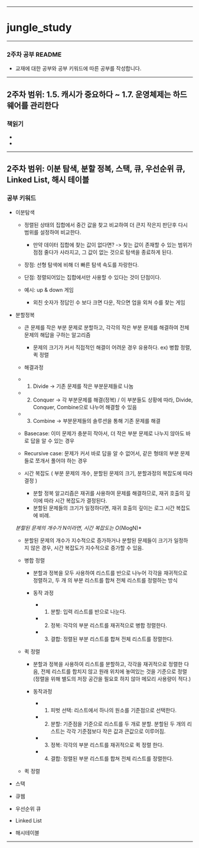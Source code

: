 ------------------------------------------------------------
# jungle_study
------------------------------------------------------------
### 2주차 공부 README
* 교재에 대한 공부와 공부 키워드에 따른 공부를 작성합니다.
------------------------------------------------------------
## 2주차 범위: 1.5. 캐시가 중요하다 ~ 1.7. 운영체제는 하드웨어를 관리한다

### 책읽기

* 
* 

------------------------------------------------------------
## 2주차 범위: 이분 탐색, 분할 정복, 스택, 큐, 우선순위 큐, Linked List, 해시 테이블

### 공부 키워드

* 이분탐색
    - 정렬된 상태의 집합에서 중간 값을 찾고 비교하여 더 큰지 작은지 판단후 다시 범위를 설정하여 비교한다.
        - 만약 데이터 집합에 찾는 값이 없다면? -> 찾는 값이 존재할 수 있는 범위가 점점 줄다가 사라지고, 그 값이 없는 것으로 탐색을 종료하게 된다.

    - 장점: 선형 탐색에 비해 더 빠른 탐색 속도를 자랑한다.
    - 단점: 정렬되어있는 집합에서만 사용할 수 있다는 것이 단점이다.

    - 예시: up & down 게임
        - 외친 숫자가 정답인 수 보다 크면 다운, 작으면 업을 외쳐 수를 찾는 게임

* 분할정복
    -  큰 문제를 작은 부분 문제로 분할하고, 각각의 작은 부분 문제를 해결하여 전체 문제의 해답을 구하는 알고리즘
        - 문제의 크기가 커서 직접적인 해결이 어려운 경우 유용하다. ex) 병합 정렬, 퀵 정렬
    - 해결과정
    - 1. Divide -> 기존 문제를 작은 부분문제들로 나눔
    - 2. Conquer -> 각 부분문제를 해결(정복) / 이 부분들도 상황에 따라, Divide, Conquer, Combine으로 나누어 해결할 수 있음
    - 3. Combine -> 부분문제들의 솔루션을 통해 기존 문제를 해결

    - Basecase: 이미 문제가 충분히 작아서, 더 작은 부분 문제로 나누지 않아도 바로 답을 알 수 있는 경우
    - Recursive case: 문제가 커서 바로 답을 알 수 없어서, 같은 형태의 부분 문제들로 쪼개서 풀어야 하는 경우

    - 시간 복잡도 ( 부분 문제의 개수, 분할된 문제의 크기, 분할과정의 복잡도에 따라 결정 )
        - 분할 정복 알고리즘은 재귀를 사용하여 문제를 해결하므로, 재귀 호출의 깊이에 따라 시간 복잡도가 결정된다.
        - 분할된 문제들의 크기가 일정하다면, 재귀 호출의 깊이는 로그 시간 복잡도에 비례.

    *분할된 문제의 개수가 N이라면, 시간 복잡도는 O(N*logN)*

    - 분할된 문제의 개수가 지수적으로 증가하거나 분할된 문제들이 크기가 일정하지 않은 경우, 시간 복잡도가 지수적으로 증가할 수 있음.

    - 병합 정렬
        - 분할과 정복을 모두 사용하여 리스트를 반으로 나누어 각각을 재귀적으로 정렬하고, 두 개 의 부분 리스트를 합쳐 전체 리스트를 정렬하는 방식

        - 동작 과정
            - 1. 분할: 입력 리스트를 반으로 나눈다.
            - 2. 정복: 각각의 부분 리스트를 재귀적으로 병합 정렬한다.
            - 3. 결합: 정렬된 부분 리스트를 합쳐 전체 리스트를 정렬한다.

    - 퀵 정렬
        - 분할과 정복을 사용하여 리스트를 분할하고, 각각을 재귀적으로 정렬한 다음, 전체 리스트를 합치지 않고 원래 위치에 놓여있는 것을 기준으로 정렬 (정렬을 위해 별도의 저장 공간을 필요호 하지 않아 메모리 사용량이 적다.)

        - 동작과정
            - 1. 피벗 선택: 리스트에서 하나의 원소를 기준점으로 선택한다.
            - 2. 분할: 기준점을 기준으로 리스트를 두 개로 분할. 분할된 두 개의 리스트는 각각 기준점보다 작은 값과 큰값으로 이루어짐.
            - 3. 정복: 각각의 부분 리스트를 재귀적으로 퀵 정렬 한다.
            - 4. 결합: 정렬된 부분 리스트를 합쳐 전체 리스트를 정렬한다.



    - 퀵 정렬

    

* 스택

* 큐웹

* 우선순위 큐

* Linked List

* 해시테이블

------------------------------------------------------------